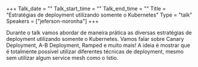 +++
Talk_date = ""
Talk_start_time = ""
Talk_end_time = ""
Title = "Estratégias de deployment utilizando somente o Kubernetes"
Type = "talk"
Speakers = ["jeferson-noronha"]
+++

Durante o talk vamos abordar de maneira prática as diversas estratégias de deployment utilizando somente o Kubernetes. Vamos falar sobre Canary Deployment, A-B Deployment, Ramped e muito mais! A ideia é mostrar que é totalmente possível utilizar diferentes técnicas de deployment, mesmo sem utilizar algum service mesh como o Istio.
